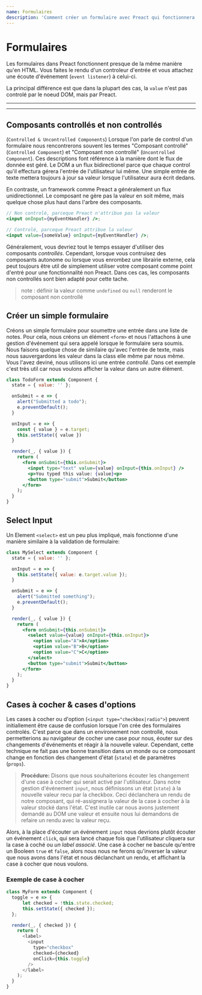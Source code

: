 ```yaml
---
name: Formulaires
description: 'Comment créer un formulaire avec Preact qui fonctionnera partout'
---
```


# Formulaires

Les formulaires dans Preact fonctionnent presque de la même manière qu'en HTML. Vous faites le rendu d'un controleur d'entrée et vous attachez une écoute d'événement (`event listener`) à celui-ci.

La principal différence est que dans la plupart des cas, la `value` n'est pas controlé par le noeud DOM, mais par Preact.

---

<toc></toc>

---

## Composants controllés et non controllés

(`Controlled & Uncontrolled Components`) Lorsque l'on parle de control d'un formulaire nous rencontrerons souvent les termes "Composant controllé" (`Controlled Component`) et "Composant non controllé" (`Uncontrolled Component`). Ces descriptions font référence à la manière dont le flux de donnée est géré. Le DOM a un flux bidirectionel parce que chaque control qu'il effectura gérera l'entrée de l'utilisateur lui même. Une simple entrée de texte mettera toujours à jour sa valeur lorsque l'utilisateur aura écrit dedans.

En contraste, un framework comme Preact a généralement un flux unidirectionnel. Le composant ne gère pas la valeur en soit même, mais quelque chose plus haut dans l'arbre des composants.

```jsx
// Non controlé, parceque Preact n'attribue pas la valeur
<input onInput={myEventHandler} />;

// Controlé, parceque Preact attribue la valeur
<input value={someValue} onInput={myEventHandler} />;
```

Généralement, vous devriez tout le temps essayer d'utiliser des composants _controllés_. Cependant, lorsque vous contruisez des composants autonome ou lorsque vous enrombez une librairie externe, cela peut toujours être util de simplement utiliser votre composant comme point d'entré pour une fonctionnalité non Preact. Dans ces cas, les composants non controllés sont bien adapté pour cette tache.

> note : définir la valeur comme `undefined` ou `null` renderont le composant non controllé

## Créer un simple formulaire

Créons un simple formulaire pour soumettre une entrée dans une liste de notes. Pour cela, nous créons un élément `<form>` et nous l'attachons à une gestion d'événement qui sera appelé lorsque le formulaire sera soumis. Nous faisons quelque chose de similaire qu'avec l'entrée de texte, mais nous sauvergardons les valeur dans la class elle même par nous même. Vous l'avez deviné, nous utilisons ici une entrée _controllé_. Dans cet exemple c'est très util car nous voulons afficher la valeur dans un autre élément.

```jsx
class TodoForm extends Component {
  state = { value: '' };

  onSubmit = e => {
    alert("Submitted a todo");
    e.preventDefault();
  }

  onInput = e => {
    const { value } = e.target;
    this.setState({ value })
  }

  render(_, { value }) {
    return (
      <form onSubmit={this.onSubmit}>
        <input type="text" value={value} onInput={this.onInput} />
        <p>You typed this value: {value}<p>
        <button type="submit">Submit</button>
      </form>
    );
  }
}
```

## Select Input

Un Element `<select>` est un peu plus impliqué, mais fonctionne d'une manière similaire à la validation de formulaire:

```jsx
class MySelect extends Component {
  state = { value: '' };

  onInput = e => {
    this.setState({ value: e.target.value });
  }

  onSubmit = e => {
    alert("Submitted something");
    e.preventDefault();
  }

  render(_, { value }) {
    return (
      <form onSubmit={this.onSubmit}>
        <select value={value} onInput={this.onInput}>
          <option value="A">A</option>
          <option value="B">B</option>
          <option value="C">C</option>
        </select>
        <button type="submit">Submit</button>
      </form>
    );
  }
}
```

## Cases à cocher & cases d'options

Les cases à cocher ou d'option (`<input type="checkbox|radio">`) peuvent initiallement être cause de confusion lorsque l'on crée des formulaires controlés. C'est parce que dans un environement non controllé, nous permetterions au navigateur de cocher une case pour nous, éouter sur des changements d'événements et réagir à la nouvelle valeur. Cependant, cette technique ne fait pas une bonne transition dans un monde ou ce composant change en fonction des changement d'état (`state`) et de paramètres (`props`).

> **Procédure:** Disons que nous souhaiterions écouter les changement d'une case à cocher qui serait activé par l'utilisateur. Dans notre gestion d'événement `input`, nous définissons un état (`state`) à la nouvelle valeur recu par la checkbox. Ceci déclanchera un rendu de notre composant, qui ré-assignera la valeur de la case à cocher à la valeur stocké dans l'état. C'est inutile car nous avons justement demandé au DOM une valeur et ensuite nous lui demandons de refaire un rendu avec la valeur reçu.

Alors, à la place d'écouter un événement `input` nous devrions plutôt écouter un événement `click`, qui sera lancé chaque fois que l'utilisateur cliquera sur la case à coché ou _un label associé_. Une case à cocher ne bascule qu'entre un Booleen `true` et `false`, alors nous nous ne ferons qu'inverser la valeur que nous avons dans l'état et nous déclanchant un rendu, et affichant la case à cocher que nous voulons.

### Exemple de case à cocher

```js
class MyForm extends Component {
  toggle = e => {
      let checked = !this.state.checked;
      this.setState({ checked });
  };

  render(_, { checked }) {
    return (
      <label>
        <input
          type="checkbox"
          checked={checked}
          onClick={this.toggle}
        />
      </label>
    );
  }
}
```

